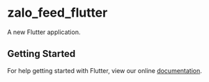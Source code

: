 # zalo_feed_flutter

A new Flutter application.

## Getting Started

For help getting started with Flutter, view our online
[documentation](https://flutter.io/).
